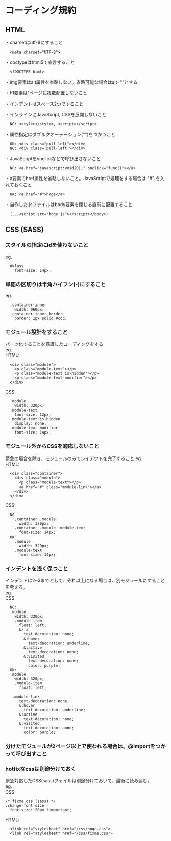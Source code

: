 # コーディング規約

## HTML

・charsetはutf-8にすること
  ```
    <meta charset="UTF-8">
  ```
  
・doctypeはhtml5で宣言すること
  ```
    <!DOCTYPE html>
  ```
  
・img要素はalt属性を省略しない。省略可能な場合はalt=""とする  

・h1要素は1ページに複数配置しないこと  

・インデントはスペース2つですること  

・インラインにJavaScript, CSSを展開しないこと
  ```
    NG: <style></style>, <script></script>
  ```

・属性指定はダブルクオーテーション("")をつかうこと
  ```
    OK: <div class="pull-left"></div>
    NG: <div class='pull-left'></div>
  ```

・JavaScriptをonclickなどで呼び出さないこと
  ```
    NG: <a href="javascript:void(0);" onclick="func()"></a>
  ```

・a要素でhref属性を省略しないこと。JavaScriptで処理をする場合は "#" を入れておくこと
  ```
    OK: <a href="#">hoge</a>
  ```

・自作した.jsファイルはbody要素を閉じる直前に配置すること
  ```
    (...<script src="hoge.js"></script></body>)
  ```


## CSS (SASS)

### スタイルの指定にidを使わないこと
eg.
  ```
    #klass
      font-size: 14px;
  ```

### 単語の区切りは半角ハイフン(-)にすること
eg.
  ```
    .container-inner
      width: 960px;
    .container-inner-border
      border: 1px solid #ccc;
  ```

### モジュール設計をすること
パーツ化することを意識したコーディングをする  
eg.  
HTML:
  ```
    <div class="module">
      <p class="module-text"></p>
      <p class="module-text is-hidden"></p>
      <p class="module-text-modifier"></p>
    </div>
  ```
CSS:
  ```
    .module
      width: 320px;
    .module-text
      font-size: 12px;
    .module-text.is-hidden
      display: none;
    .module-text-modifier
      font-size: 14px;
  ```

### モジュール外からCSSを適応しないこと
緊急の場合を除き、モジュールのみでレイアウトを完了すること
eg.  
HTML:  
  ```
    <div class="container">
      <div class="module">
        <p class="module-text"></p>
        <a href="#" class="module-link"></a>
      </div>
    </div>
  ```
CSS:
  ```
    NG
      .container .module
        width: 320px;
      .container .module .module-text
        font-size: 14px;
    OK
      .module
        width: 320px;
      .module-text
        font-size: 14px;
  ```

### インデントを浅く保つこと
インデントは2~3までとして、それ以上になる場合は、別モジュールにすることを考える。  
eg.  
CSS
  ```
    NG:
    .module
      width: 320px;
      .module-item
        float: left;
        &> a
          text-decoration: none;
          &:hover
            text-decoration: underline;
          &:active
            text-decoration: none;
          &:visited
            text-decoration: none;
            color: purple;
    OK:
    .module
      width: 320px;
      .module-item
        float: left;
        
     .module-link
        text-decoration: none;
        &:hover
          text-decoration: underline;
        &:active
          text-decoration: none;
        &:visited
          text-decoration: none;
          color: purple;
  ```

### 分けたモジュールが2ページ以上で使われる場合は、@importをつかって呼び出すこと
  

### hotfixなcssは別途分けておく
緊急対応したCSS(sass)ファイルは別途分けておいて、最後に読み込む。  
eg.  
CSS:  
  ```
  /* fixme.css (sass) */
  .change-font-size
    font-size: 20px !important;
  ```
HTML:  
  ```
    <link rel="stylesheet" href="/css/hoge.css">
    <link rel="stylesheet" href="/css/fixme.css">
  ```
